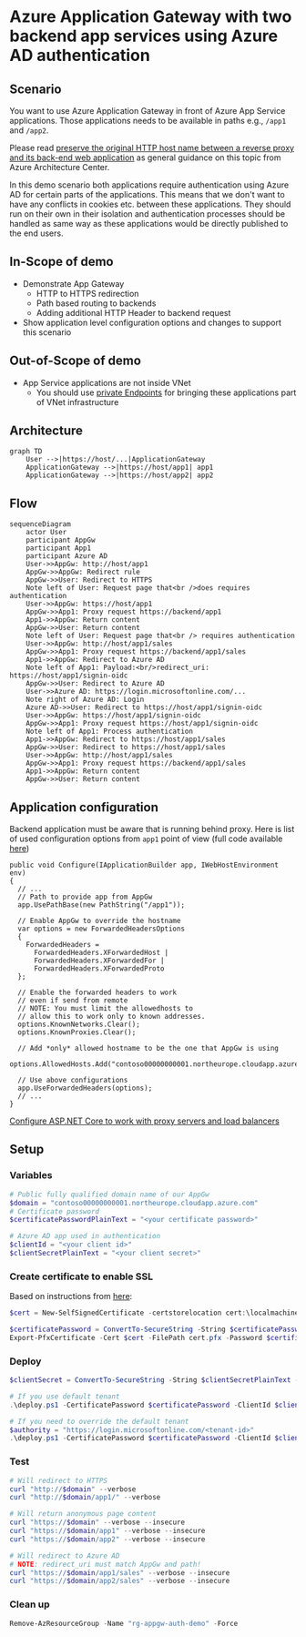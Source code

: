 # Azure Application Gateway with two backend app services using Azure AD authentication

## Scenario

You want to use Azure Application Gateway in front of
Azure App Service applications. Those applications needs to be
available in paths e.g., `/app1` and `/app2`.

Please read [preserve the original HTTP host name between a reverse proxy and its back-end web application](https://docs.microsoft.com/en-us/azure/architecture/best-practices/host-name-preservation)
as general guidance on this topic from Azure Architecture Center.

In this demo scenario both applications require authentication
using Azure AD for certain parts of the applications. This means
that we don't want to have any conflicts in cookies etc. between
these applications. They should run on their own in their isolation
and authentication processes should be handled as same way as these applications
would be directly published to the end users.

## In-Scope of demo

- Demonstrate App Gateway
  - HTTP to HTTPS redirection
  - Path based routing to backends
  - Adding additional HTTP Header to backend request
- Show application level configuration options and changes
  to support this scenario

## Out-of-Scope of demo

- App Service applications are not inside VNet
  - You should use [private Endpoints](https://docs.microsoft.com/en-us/azure/app-service/networking/private-endpoint) for bringing these applications part of VNet infrastructure

## Architecture

```mermaid
graph TD
    User -->|https://host/...|ApplicationGateway
    ApplicationGateway -->|https://host/app1| app1
    ApplicationGateway -->|https://host/app2| app2
```

## Flow

```mermaid
sequenceDiagram
    actor User
    participant AppGw
    participant App1
    participant Azure AD
    User->>AppGw: http://host/app1
    AppGw->>AppGw: Redirect rule
    AppGw->>User: Redirect to HTTPS
    Note left of User: Request page that<br />does requires authentication
    User->>AppGw: https://host/app1
    AppGw->>App1: Proxy request https://backend/app1
    App1->>AppGw: Return content
    AppGw->>User: Return content
    Note left of User: Request page that<br /> requires authentication
    User->>AppGw: http://host/app1/sales
    AppGw->>App1: Proxy request https://backend/app1/sales
    App1->>AppGw: Redirect to Azure AD
    Note left of App1: Payload:<br/>redirect_uri: https://host/app1/signin-oidc 
    AppGw->>User: Redirect to Azure AD
    User->>Azure AD: https://login.microsoftonline.com/...
    Note right of Azure AD: Login
    Azure AD->>User: Redirect to https://host/app1/signin-oidc
    User->>AppGw: https://host/app1/signin-oidc
    AppGw->>App1: Proxy request https://host/app1/signin-oidc
    Note left of App1: Process authentication
    App1->>AppGw: Redirect to https://host/app1/sales
    AppGw->>User: Redirect to https://host/app1/sales
    User->>AppGw: http://host/app1/sales
    AppGw->>App1: Proxy request https://backend/app1/sales
    App1->>AppGw: Return content
    AppGw->>User: Return content
```

## Application configuration

Backend application must be aware that is running behind proxy.
Here is list of used configuration options from `app1` point of view
(full code available [here](https://github.com/JanneMattila/214-webapp-and-auth))

```charp
public void Configure(IApplicationBuilder app, IWebHostEnvironment env)
{
  // ...
  // Path to provide app from AppGw
  app.UsePathBase(new PathString("/app1"));
  
  // Enable AppGw to override the hostname
  var options = new ForwardedHeadersOptions
  {
    ForwardedHeaders =
      ForwardedHeaders.XForwardedHost |
      ForwardedHeaders.XForwardedFor |
      ForwardedHeaders.XForwardedProto
  };

  // Enable the forwarded headers to work
  // even if send from remote
  // NOTE: You must limit the allowedhosts to
  // allow this to work only to known addresses.
  options.KnownNetworks.Clear();
  options.KnownProxies.Clear();

  // Add *only* allowed hostname to be the one that AppGw is using
  options.AllowedHosts.Add("contoso00000000001.northeurope.cloudapp.azure.com");

  // Use above configurations
  app.UseForwardedHeaders(options);
  // ...
}
```

[Configure ASP.NET Core to work with proxy servers and load balancers](https://docs.microsoft.com/en-us/aspnet/core/host-and-deploy/proxy-load-balancer)

## Setup

### Variables

```powershell
# Public fully qualified domain name of our AppGw
$domain = "contoso00000000001.northeurope.cloudapp.azure.com"
# Certificate password
$certificatePasswordPlainText = "<your certificate password>"

# Azure AD app used in authentication
$clientId = "<your client id>"
$clientSecretPlainText = "<your client secret>"
```

### Create certificate to enable SSL

Based on instructions from [here](https://docs.microsoft.com/en-us/azure/application-gateway/create-ssl-portal):

```powershell
$cert = New-SelfSignedCertificate -certstorelocation cert:\localmachine\my -dnsname $domain

$certificatePassword = ConvertTo-SecureString -String $certificatePasswordPlainText -Force -AsPlainText
Export-PfxCertificate -Cert $cert -FilePath cert.pfx -Password $certificatePassword
```

### Deploy

```powershell
$clientSecret = ConvertTo-SecureString -String $clientSecretPlainText -Force -AsPlainText

# If you use default tenant
.\deploy.ps1 -CertificatePassword $certificatePassword -ClientId $clientId -ClientSecret $clientSecret -Authority $authority

# If you need to override the default tenant
$authority = "https://login.microsoftonline.com/<tenant-id>"
.\deploy.ps1 -CertificatePassword $certificatePassword -ClientId $clientId -ClientSecret $clientSecret -Authority $authority
```

### Test

```powershell
# Will redirect to HTTPS
curl "http://$domain" --verbose
curl "http://$domain/app1/" --verbose

# Will return anonymous page content
curl "https://$domain" --verbose --insecure
curl "https://$domain/app1" --verbose --insecure
curl "https://$domain/app2" --verbose --insecure

# Will redirect to Azure AD
# NOTE: redirect_uri must match AppGw and path!
curl "https://$domain/app1/sales" --verbose --insecure
curl "https://$domain/app2/sales" --verbose --insecure
```

### Clean up

```powershell
Remove-AzResourceGroup -Name "rg-appgw-auth-demo" -Force
```
